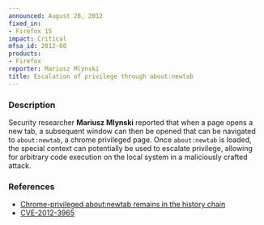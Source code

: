 ```yaml
---
announced: August 28, 2012
fixed_in:
- Firefox 15
impact: Critical
mfsa_id: 2012-60
products:
- Firefox
reporter: Mariusz Mlynski
title: Escalation of privilege through about:newtab
---
```


<h3>Description</h3>

<p>Security researcher <strong>Mariusz Mlynski</strong> reported that when a
page opens a new tab, a subsequent window can then be opened that can be
navigated to <code>about:newtab</code>, a chrome privileged page. Once
<code>about:newtab</code> is loaded, the special context can potentially be used
to escalate privilege, allowing for arbitrary code execution on the local system
in a maliciously crafted attack.
</p>


<h3>References</h3>

<ul>
  <li><a href="https://bugzilla.mozilla.org/show_bug.cgi?id=769108">
      Chrome-privileged about:newtab remains in the history chain</a></li>
  <li><a href="http://cve.mitre.org/cgi-bin/cvename.cgi?name=CVE-2012-3965" class="ex-ref">CVE-2012-3965</a></li>
</ul>



